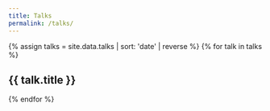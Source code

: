 ```yaml
---
title: Talks
permalink: /talks/
---
```


{% assign talks = site.data.talks | sort: 'date' | reverse %}
{% for talk in talks %}

## {{ talk.title }}

<script async class="speakerdeck-embed" data-id="{{ talk.speakerdeck_id }}" data-ratio="1.77777777777778" src="//speakerdeck.com/assets/embed.js"></script>

{% endfor %}
